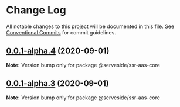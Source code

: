 # Change Log

All notable changes to this project will be documented in this file.
See [Conventional Commits](https://conventionalcommits.org) for commit guidelines.

## [0.0.1-alpha.4](https://github.com/serveside/ssr-aas/compare/v0.0.1-alpha.3...v0.0.1-alpha.4) (2020-09-01)

**Note:** Version bump only for package @serveside/ssr-aas-core





## [0.0.1-alpha.3](https://github.com/serveside/ssr-aas/compare/v0.0.1-alpha.2...v0.0.1-alpha.3) (2020-09-01)

**Note:** Version bump only for package @serveside/ssr-aas-core
